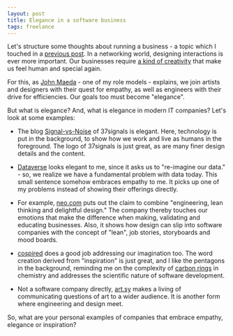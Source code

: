 ```yaml
---
layout: post
title: Elegance in a software business
tags: freelance
---
```

Let's structure some thoughts about running a business - a topic which I touched in a [previous post](http://thinkingonthinking.com/fashion-and-business-models/). In a networking world, designing interactions is ever more important. Our businesses require [a kind of creativity](http://thinkingonthinking.com/Push-Conference/) that make us feel human and special again.

For this, as [John Maeda](http://www.ted.com/talks/john_maeda_how_art_technology_and_design_inform_creative_leaders.html) - one of my role models - explains, we join artists and designers with their quest for empathy, as well as engineers with their drive for efficiencies. Our goals too must become "elegance".

But what is elegance? And, what is elegance in modern IT companies? Let's look at some examples:

* The blog [Signal-vs-Noise](http://37signals.com/svn) of 37signals is elegant. Here, technology is put in the background, to show how we work and live as humans in the foreground. The logo of 37signals is just great, as are many finer design details and the content.

* [Dataverse](http://www.dataverse.me/) looks elegant to me, since it asks us to "re-imagine our data." - so, we realize we have a fundamental problem with data today. This small sentence somehow embraces empathy to me. It picks up one of my problems instead of showing their offerings directly.

* For example, [neo.com](http://www.neo.com/) puts out the claim to combine "engineering, lean thinking and delightful design." The company thereby touches our emotions that make the difference when making, validating and educating businesses. Also, it shows how design can slip into software companies with the concept of "lean", job stories, storyboards and mood boards.

* [cospired](http://cospired.com/) does a good job addressing our imagination too. The word creation derived from "inspiration" is just great, and I like the pentagons in the background, reminding me on the complexity of [carbon rings](http://en.wikipedia.org/wiki/Carbon_ring) in chemistry and addresses the scientific nature of software development.

* Not a software company directly, [art.sy](http://artsy.net/) makes a living of communicating questions of art to a wider audience. It is another form where engineering and design meet.

So, what are your personal examples of companies that embrace empathy, elegance or inspiration?

